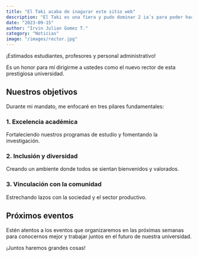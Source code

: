 ```yaml
---
title: "El Taki acaba de inagurar este sitio web"
description: "El Taki es una fiera y pudo dominar 2 ia´s para poder hacer esto."
date: "2023-09-15"
author: "Irvin Julian Gomez T."
category: "Noticias"
image: "/images/rector.jpg"
---
```


¡Estimados estudiantes, profesores y personal administrativo!

Es un honor para mí dirigirme a ustedes como el nuevo rector de esta prestigiosa universidad.

## Nuestros objetivos

Durante mi mandato, me enfocaré en tres pilares fundamentales:

### 1. Excelencia académica
Fortaleciendo nuestros programas de estudio y fomentando la investigación.

### 2. Inclusión y diversidad
Creando un ambiente donde todos se sientan bienvenidos y valorados.

### 3. Vinculación con la comunidad
Estrechando lazos con la sociedad y el sector productivo.

## Próximos eventos

Estén atentos a los eventos que organizaremos en las próximas semanas para conocernos mejor y trabajar juntos en el futuro de nuestra universidad.

¡Juntos haremos grandes cosas!
